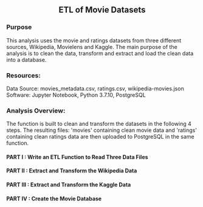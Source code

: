 <h2><p align=center> ETL of Movie Datasets </p> </h2>

<h3><p> Purpose </p></h3>
This analysis uses the movie and ratings datasets from three different sources, Wikipedia, Movielens and Kaggle. The main purpose of the analysis is to clean the data, transform and extract and load the clean data into a database. 

<h3><p> Resources: </p></h3>
Data Source: movies_metadata.csv, ratings.csv, wikipedia-movies.json
Software: Jupyter Notebook, Python 3.7.10, PostgreSQL

<h3><p> Analysis Overview: </p></h3>

The function is built to clean and transform the datasets in the following 4 steps. The resulting files: 'movies' containing clean movie data and 'ratings' containing clean ratings data are then uploaded to PostgreSQL in the same function.

<h4> PART I : Write an ETL Function to Read Three Data Files </h4>
<h4> PART II : Extract and Transform the Wikipedia Data</h4>
<h4> PART III : Extract and Transform the Kaggle Data</h4>
<h4> PART IV : Create the Movie Database </h4>

